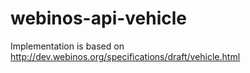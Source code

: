 webinos-api-vehicle
===================

Implementation is based on http://dev.webinos.org/specifications/draft/vehicle.html
